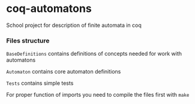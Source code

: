 # coq-automatons
School project for description of finite automata in coq

### Files structure
`BaseDefinitions` contains definitions of concepts needed for work with automatons

`Automaton` contains core automaton definitions

`Tests` contains simple tests

For proper function of imports you need to compile the files first with `make`

